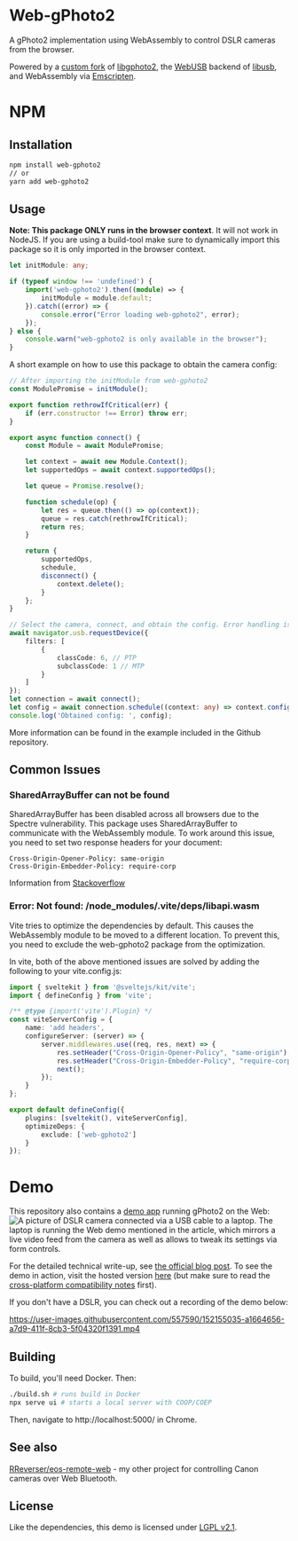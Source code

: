 # Web-gPhoto2
A gPhoto2 implementation using WebAssembly to control DSLR cameras from the browser.

Powered by a [custom fork](https://github.com/RReverser/libgphoto2) of [libgphoto2](https://github.com/gphoto/libgphoto2), the [WebUSB](https://github.com/WICG/webusb) backend of [libusb](https://github.com/libusb/libusb), and WebAssembly via [Emscripten](https://emscripten.org/).

# NPM
## Installation
```bash
npm install web-gphoto2
// or
yarn add web-gphoto2
```

## Usage
**Note: This package ONLY runs in the browser context**. It will not work in NodeJS. If you are using a build-tool make sure to dynamically import this package so it is only imported in the browser context.

```ts
let initModule: any;

if (typeof window !== 'undefined') {
    import('web-gphoto2').then((module) => {
        initModule = module.default;
    }).catch((error) => {
        console.error("Error loading web-gphoto2", error);
    });
} else {
    console.warn("web-gphoto2 is only available in the browser");
}
```

A short example on how to use this package to obtain the camera config:
```ts
// After importing the initModule from web-gphoto2
const ModulePromise = initModule();

export function rethrowIfCritical(err) {
    if (err.constructor !== Error) throw err;
}

export async function connect() {
    const Module = await ModulePromise;

    let context = await new Module.Context();
    let supportedOps = await context.supportedOps();

    let queue = Promise.resolve();

    function schedule(op) {
        let res = queue.then(() => op(context));
        queue = res.catch(rethrowIfCritical);
        return res;
    }

    return {
        supportedOps,
        schedule,
        disconnect() {
            context.delete();
        }
    };
}

// Select the camera, connect, and obtain the config. Error handling is omitted for brevity but should be included, check the example for details.
await navigator.usb.requestDevice({
    filters: [
        {
            classCode: 6, // PTP
            subclassCode: 1 // MTP
        }
    ]
});
let connection = await connect();
let config = await connection.schedule((context: any) => context.configToJS());
console.log('Obtained config: ', config);
```

More information can be found in the example included in the Github repository.

## Common Issues
### SharedArrayBuffer can not be found 
SharedArrayBuffer has been disabled across all browsers due to the Spectre vulnerability. This package uses SharedArrayBuffer to communicate with the WebAssembly module. To work around this issue, you need to set two response headers for your document:
```
Cross-Origin-Opener-Policy: same-origin
Cross-Origin-Embedder-Policy: require-corp
```

Information from [Stackoverflow](https://stackoverflow.com/questions/64650119/react-error-sharedarraybuffer-is-not-defined-in-firefox)

### Error: Not found: /node_modules/.vite/deps/libapi.wasm
Vite tries to optimize the dependencies by default. This causes the WebAssembly module to be moved to a different location. To prevent this, you need to exclude the web-gphoto2 package from the optimization.

In vite, both of the above mentioned issues are solved by adding the following to your vite.config.js:
```ts
import { sveltekit } from '@sveltejs/kit/vite';
import { defineConfig } from 'vite';

/** @type {import('vite').Plugin} */
const viteServerConfig = {
	name: 'add headers',
	configureServer: (server) => {
		server.middlewares.use((req, res, next) => {
			res.setHeader("Cross-Origin-Opener-Policy", "same-origin");
			res.setHeader("Cross-Origin-Embedder-Policy", "require-corp");
			next();
		});
	}
};

export default defineConfig({
	plugins: [sveltekit(), viteServerConfig],
	optimizeDeps: {
		exclude: ['web-gphoto2']
	}
});
```


# Demo
This repository also contains a [demo app](https://web.dev/porting-libusb-to-webusb/) running gPhoto2 on the Web:
![A picture of DSLR camera connected via a USB cable to a laptop. The laptop is running the Web demo mentioned in the article, which mirrors a live video feed from the camera as well as allows to tweak its settings via form controls.](https://web-dev.imgix.net/image/9oK23mr86lhFOwKaoYZ4EySNFp02/MR4YGRvl0Z9AWT6vv3sQ.jpg?auto=format&w=1600)

For the detailed technical write-up, see [the official blog post](https://web.dev/porting-libusb-to-webusb/). To see the demo in action, visit the hosted version [here](https://web-gphoto2.rreverser.com/) (but make sure to read the [cross-platform compatibility notes](https://web.dev/porting-libusb-to-webusb/#important-cross-platform-compatibility-notes) first).

If you don't have a DSLR, you can check out a recording of the demo below:

https://user-images.githubusercontent.com/557590/152155035-a1664656-a7d9-411f-8cb3-5f04320f1391.mp4

## Building

To build, you'll need Docker. Then:

```bash
./build.sh # runs build in Docker
npx serve ui # starts a local server with COOP/COEP
```

Then, navigate to http://localhost:5000/ in Chrome.

## See also

[RReverser/eos-remote-web](https://github.com/RReverser/eos-remote-web) - my other project for controlling Canon cameras over Web Bluetooth.

## License

Like the dependencies, this demo is licensed under [LGPL v2.1](https://github.com/GoogleChromeLabs/web-gphoto2/blob/main/LICENSE).
